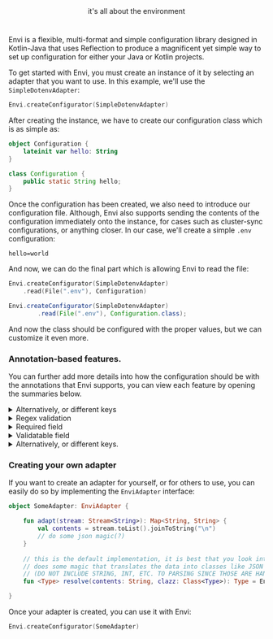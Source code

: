 <div align="center">it's all about the environment</div>

#

Envi is a flexible, multi-format and simple configuration library designed in Kotlin-Java that uses Reflection to produce a magnificent yet 
simple way to set up configuration for either your Java or Kotlin projects.

To get started with Envi, you must create an instance of it by selecting an adapter that you want to use. In this example, we'll use the `SimpleDotenvAdapter`:
```kotlin
Envi.createConfigurator(SimpleDotenvAdapter)
```

After creating the instance, we have to create our configuration class which is as simple as:
```kotlin
object Configuration {
    lateinit var hello: String
}
```
```java
class Configuration {
    public static String hello;
}
```

Once the configuration has been created, we also need to introduce our configuration file. Although, Envi also supports sending the contents of the configuration 
immediately onto the instance, for cases such as cluster-sync configurations, or anything closer. In our case, we'll create a simple `.env` configuration:
```dotenv
hello=world
```

And now, we can do the final part which is allowing Envi to read the file:
```kotlin
Envi.createConfigurator(SimpleDotenvAdapter)
    .read(File(".env"), Configuration)
```
```java
Envi.createConfigurator(SimpleDotenvAdapter)
        .read(File(".env"), Configuration.class);
```

And now the class should be configured with the proper values, but we can customize it even more. 

### Annotation-based features.
You can further add more details into how the configuration should be with the annotations that Envi supports, you can view 
each feature by opening the summaries below.

<details>
    <summary>Alternatively, or different keys</summary>
    ```kotlin
    object Configuration {
        @Alternatively(name = "hello")
        lateinit var world: String
    }
    ```
    ```dotenv
    hello=world
    ```
</details>
<details>
    <summary>Regex validation</summary>
    ```kotlin
    object Configuration {
        @Regex(pattern = "world")
        lateinit var hello: String
    }
    ```
    ```dotenv
    hello=world
    ```
</details>
<details>
    <summary>Required field</summary>
    ```kotlin
    object Configuration {
        // throws an exception in this example
        @Required
        lateinit var world: String
    }
    ```
    ```dotenv
    hello=
    ```
</details>
<details>
    <summary>Validatable field</summary>
    ```kotlin
    object Configuration {
        @Validatable(with = "envi.world")
        lateinit var world: String
    }

    fun main {
        Envi.validators["envi.world"] = EnviValidator { contents -> contents.equals("world") }
    }
    ```
    ```dotenv
    hello=world
    ```
</details>
<details>
    <summary>Alternatively, or different keys.</summary>
    ```kotlin
    object Configuration {
        // should have no value.
        @Skip
        lateinit var world: String
    }
    ```
    ```dotenv
    hello=world
    ```
</details>

### Creating your own adapter

If you want to create an adapter for yourself, or for others to use, you can easily do so by implementing the `EnviAdapter` interface:
```kotlin
object SomeAdapter: EnviAdapter {

    fun adapt(stream: Stream<String>): Map<String, String> {
        val contents = stream.toList().joinToString("\n")
        // do some json magic(?)
    }
    
    // this is the default implementation, it is best that you look into it though especially if your adapter 
    // does some magic that translates the data into classes like JSON does.
    // (DO NOT INCLUDE STRING, INT, ETC. TO PARSING SINCE THOSE ARE HANDLED BY THE REFLECTION ENGINE)
    fun <Type> resolve(contents: String, clazz: Class<Type>): Type = EnviBiasedConverter.adapt(contents, clazz)

}
```

Once your adapter is created, you can use it with Envi:
```kotlin
Envi.createConfigurator(SomeAdapter)
```